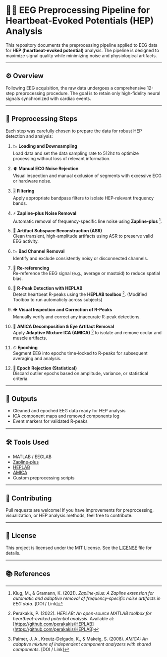 # 🧠💓 EEG Preprocessing Pipeline for Heartbeat-Evoked Potentials (HEP) Analysis

This repository documents the preprocessing pipeline applied to EEG data for **HEP (heartbeat-evoked potential)** analysis. The pipeline is designed to maximize signal quality while minimizing noise and physiological artifacts.

---

## ⚙️ Overview

Following EEG acquisition, the raw data undergoes a comprehensive 12-step preprocessing procedure. The goal is to retain only high-fidelity neural signals synchronized with cardiac events.

---

## 🔬 Preprocessing Steps

Each step was carefully chosen to prepare the data for robust HEP detection and analysis:

1. 📉 **Loading and Downsampling**  
   Load data and set the data sampling rate to 512hz to optimize processing without loss of relevant information.

2. 🫀 **Manual ECG Noise Rejection**  
   Visual inspection and manual exclusion of segments with excessive ECG or hardware noise.

3. 🎚 **Filtering**  
   Apply appropriate bandpass filters to isolate HEP-relevant frequency bands.

4. ⚡ **Zapline-plus Noise Removal**  
   Automatic removal of frequency-specific line noise using **Zapline-plus** [^1].

5. 🧼 **Artifact Subspace Reconstruction (ASR)**  
   Clean transient, high-amplitude artifacts using ASR to preserve valid EEG activity.

6. 📉 **Bad Channel Removal**  
   Identify and exclude consistently noisy or disconnected channels.

7. 🔌 **Re-referencing**  
   Re-reference the EEG signal (e.g., average or mastoid) to reduce spatial bias.

8. 💓 **R-Peak Detection with HEPLAB**  
   Detect heartbeat R-peaks using the **HEPLAB toolbox** [^2]. (Modified Toolbox to run automaticly across subjects)

9. 👁 **Visual Inspection and Correction of R-Peaks**  
   Manually verify and correct any inaccurate R-peak detections.

10. 🧠 **AMICA Decomposition & Eye Artifact Removal**  
    Apply **Adaptive Mixture ICA (AMICA)** [^3] to isolate and remove ocular and muscle artifacts.

11. ⏱ **Epoching**  
    Segment EEG into epochs time-locked to R-peaks for subsequent averaging and analysis.

12. 🧹 **Epoch Rejection (Statistical)**  
    Discard outlier epochs based on amplitude, variance, or statistical criteria.

---

## 📁 Outputs

- Cleaned and epoched EEG data ready for HEP analysis  
- ICA component maps and removed components log  
- Event markers for validated R-peaks

---

## 🛠 Tools Used

- MATLAB / EEGLAB  
- [Zapline-plus](https://github.com/methlabUZH/zapline-plus)  
- [HEPLAB](https://github.com/perakakis/HEPLAB)  
- [AMICA](https://sccn.ucsd.edu/~jason/amicaweb.html)  
- Custom preprocessing scripts

---

## 🤝 Contributing

Pull requests are welcome! If you have improvements for preprocessing, visualization, or HEP analysis methods, feel free to contribute.

---

## 📄 License

This project is licensed under the MIT License. See the [LICENSE](LICENSE) file for details.

---

## 📚 References

[^1]: Klug, M., & Gramann, K. (2021). *Zapline-plus: A Zapline extension for automatic and adaptive removal of frequency-specific noise artifacts in EEG data*. [DOI / Link]

[^2]: Perakakis, P. (2022). *HEPLAB: An open-source MATLAB toolbox for heartbeat-evoked potential analysis*. Available at: [https://github.com/perakakis/HEPLAB](https://github.com/perakakis/HEPLAB)

[^3]: Palmer, J. A., Kreutz-Delgado, K., & Makeig, S. (2008). *AMICA: An adaptive mixture of independent component analyzers with shared components*. [DOI / Link]

